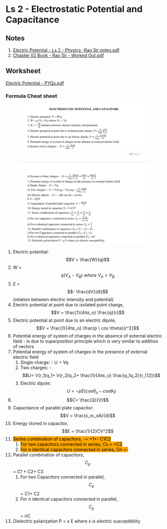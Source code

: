 # Ls 2 - Electrostatic Potential and Capacitance

## Notes

1. [Electric Potential - Ls 2 - Physics -Rao Sir notes.pdf](https://drive.google.com/file/d/1Tn4DNhD98rr3Mw0urekx2Fz\_KbbT7F9Q/view?usp=drive\_link)
2. [Chapter 02 Book - Rao Sir - Worked Out.pdf](https://drive.google.com/file/d/1TyJ30pi-AmrEuKONVO8EEHo8p1HfGyjo/view?usp=drive\_link)

## Worksheet

[Electric Potential - PYQs.pdf](https://drive.google.com/open?id=1Tz1-IzpYjlP3zAp6BCWe8lbtCpm0n8GE\&usp=drive\_fs)

### Formula Cheat sheet

<figure><img src="../../../../.gitbook/assets/Electrostatic Potential - Ls 2 - Physics - 12 A - Formula CheatSheet.jpg" alt=""><figcaption></figcaption></figure>

1. Electric potential: $$V = \frac{W}{q}$$
2. W = $$q (V_A-V_B) \ where \ V_A > V_B$$
3. E = $$- \frac{dV}{dl}$$ (relation between electric intensity and potential)
4. Electric potential at point due to isolated point charge, $$V = \frac{1}{4πε_o} \frac{q}{r}$$
5. Electric potential at point due to an electric dipole, $$V = \frac{1}{4πε_o} \frac{p \ cos \theta}{r^2}$$
6. Potential energy of system of charges in the absence of external electric field - is due to superposition principle which is very similar to addition of vectors
7. Potential energy of system of charges in the presence of external electric field
   1. Single charge: - U = Vq
   2. Two charges: -$$U= V(r_1)q_1+ V(r_2)q_2+ \frac{1}{4πε_o} \frac{q_1q_2}{r_{12}}$$
   3. Electric dipole: $$U =- pE (cos θ_o-cos θ_1)$$
8. $$C= \frac{Q}{V}$$
9. Capacitance of parallel plate capacitor: $$V = \frac{ε_rε_oA}{d}$$
10. Energy stored in capacitor, $$E = \frac{1}{2}CV^2$$
11. <mark style="background-color:orange;">Series combination of capacitors, -= +1+- C1C2</mark>
    1. <mark style="background-color:orange;">For two capacitors connected in series, Cs = +C2</mark>
    2. <mark style="background-color:orange;">For n identical capacitors connected in series, Cn =-</mark>
12. Parallel combination of capacitors, $$C_p$$ = C1 + C2+ C3
    1. For two Capacitors connected in parallel, $$C_p$$ = C1+ C2
    2. For n identical capacitors connected in parallel, $$C_p$$ = nC
13. Dielectric polarization P = x E where x is electric susceptibility

